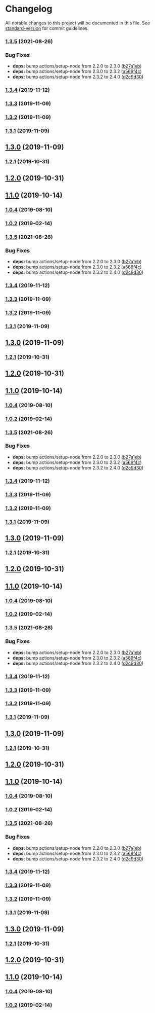 # Changelog

All notable changes to this project will be documented in this file. See [standard-version](https://github.com/conventional-changelog/standard-version) for commit guidelines.

### [1.3.5](https://github.com/justintaddei/arp-lookup/compare/v1.3.4...v1.3.5) (2021-08-26)


### Bug Fixes

* **deps:** bump actions/setup-node from 2.2.0 to 2.3.0 ([b27a1eb](https://github.com/justintaddei/arp-lookup/commit/b27a1eb307bb0601a35e2f09b387f0ece4dc81fe))
* **deps:** bump actions/setup-node from 2.3.0 to 2.3.2 ([a569f4c](https://github.com/justintaddei/arp-lookup/commit/a569f4c1e962cb2f725648d51a79083647b338dc))
* **deps:** bump actions/setup-node from 2.3.2 to 2.4.0 ([d2c9d30](https://github.com/justintaddei/arp-lookup/commit/d2c9d304f7bd605ca8876e97a3f2a52fb8dd7f10))

### [1.3.4](https://github.com/justintaddei/arp-lookup/compare/v1.3.3...v1.3.4) (2019-11-12)

### [1.3.3](https://github.com/justintaddei/arp-lookup/compare/v1.3.2...v1.3.3) (2019-11-09)

### [1.3.2](https://github.com/justintaddei/arp-lookup/compare/v1.3.1...v1.3.2) (2019-11-09)

### [1.3.1](https://github.com/justintaddei/arp-lookup/compare/v1.3.0...v1.3.1) (2019-11-09)

## [1.3.0](https://github.com/justintaddei/arp-lookup/compare/v1.2.1...v1.3.0) (2019-11-09)

### [1.2.1](https://github.com/justintaddei/arp-lookup/compare/v1.2.0...v1.2.1) (2019-10-31)

## [1.2.0](https://github.com/justintaddei/arp-lookup/compare/v1.1.0...v1.2.0) (2019-10-31)

## [1.1.0](https://github.com/justintaddei/arp-lookup/compare/v1.0.4...v1.1.0) (2019-10-14)

### [1.0.4](https://github.com/justintaddei/arp-lookup/compare/v1.0.2...v1.0.4) (2019-08-10)

### [1.0.2](https://github.com/justintaddei/arp-lookup/compare/v1.0.1...v1.0.2) (2019-02-14)

### [1.3.5](https://github.com/justintaddei/arp-lookup/compare/v1.3.4...v1.3.5) (2021-08-26)


### Bug Fixes

* **deps:** bump actions/setup-node from 2.2.0 to 2.3.0 ([b27a1eb](https://github.com/justintaddei/arp-lookup/commit/b27a1eb307bb0601a35e2f09b387f0ece4dc81fe))
* **deps:** bump actions/setup-node from 2.3.0 to 2.3.2 ([a569f4c](https://github.com/justintaddei/arp-lookup/commit/a569f4c1e962cb2f725648d51a79083647b338dc))
* **deps:** bump actions/setup-node from 2.3.2 to 2.4.0 ([d2c9d30](https://github.com/justintaddei/arp-lookup/commit/d2c9d304f7bd605ca8876e97a3f2a52fb8dd7f10))

### [1.3.4](https://github.com/justintaddei/arp-lookup/compare/v1.3.3...v1.3.4) (2019-11-12)

### [1.3.3](https://github.com/justintaddei/arp-lookup/compare/v1.3.2...v1.3.3) (2019-11-09)

### [1.3.2](https://github.com/justintaddei/arp-lookup/compare/v1.3.1...v1.3.2) (2019-11-09)

### [1.3.1](https://github.com/justintaddei/arp-lookup/compare/v1.3.0...v1.3.1) (2019-11-09)

## [1.3.0](https://github.com/justintaddei/arp-lookup/compare/v1.2.1...v1.3.0) (2019-11-09)

### [1.2.1](https://github.com/justintaddei/arp-lookup/compare/v1.2.0...v1.2.1) (2019-10-31)

## [1.2.0](https://github.com/justintaddei/arp-lookup/compare/v1.1.0...v1.2.0) (2019-10-31)

## [1.1.0](https://github.com/justintaddei/arp-lookup/compare/v1.0.4...v1.1.0) (2019-10-14)

### [1.0.4](https://github.com/justintaddei/arp-lookup/compare/v1.0.2...v1.0.4) (2019-08-10)

### [1.0.2](https://github.com/justintaddei/arp-lookup/compare/v1.0.1...v1.0.2) (2019-02-14)

### [1.3.5](https://github.com/justintaddei/arp-lookup/compare/v1.3.4...v1.3.5) (2021-08-26)


### Bug Fixes

* **deps:** bump actions/setup-node from 2.2.0 to 2.3.0 ([b27a1eb](https://github.com/justintaddei/arp-lookup/commit/b27a1eb307bb0601a35e2f09b387f0ece4dc81fe))
* **deps:** bump actions/setup-node from 2.3.0 to 2.3.2 ([a569f4c](https://github.com/justintaddei/arp-lookup/commit/a569f4c1e962cb2f725648d51a79083647b338dc))
* **deps:** bump actions/setup-node from 2.3.2 to 2.4.0 ([d2c9d30](https://github.com/justintaddei/arp-lookup/commit/d2c9d304f7bd605ca8876e97a3f2a52fb8dd7f10))

### [1.3.4](https://github.com/justintaddei/arp-lookup/compare/v1.3.3...v1.3.4) (2019-11-12)

### [1.3.3](https://github.com/justintaddei/arp-lookup/compare/v1.3.2...v1.3.3) (2019-11-09)

### [1.3.2](https://github.com/justintaddei/arp-lookup/compare/v1.3.1...v1.3.2) (2019-11-09)

### [1.3.1](https://github.com/justintaddei/arp-lookup/compare/v1.3.0...v1.3.1) (2019-11-09)

## [1.3.0](https://github.com/justintaddei/arp-lookup/compare/v1.2.1...v1.3.0) (2019-11-09)

### [1.2.1](https://github.com/justintaddei/arp-lookup/compare/v1.2.0...v1.2.1) (2019-10-31)

## [1.2.0](https://github.com/justintaddei/arp-lookup/compare/v1.1.0...v1.2.0) (2019-10-31)

## [1.1.0](https://github.com/justintaddei/arp-lookup/compare/v1.0.4...v1.1.0) (2019-10-14)

### [1.0.4](https://github.com/justintaddei/arp-lookup/compare/v1.0.2...v1.0.4) (2019-08-10)

### [1.0.2](https://github.com/justintaddei/arp-lookup/compare/v1.0.1...v1.0.2) (2019-02-14)

### [1.3.5](https://github.com/justintaddei/arp-lookup/compare/v1.3.4...v1.3.5) (2021-08-26)


### Bug Fixes

* **deps:** bump actions/setup-node from 2.2.0 to 2.3.0 ([b27a1eb](https://github.com/justintaddei/arp-lookup/commit/b27a1eb307bb0601a35e2f09b387f0ece4dc81fe))
* **deps:** bump actions/setup-node from 2.3.0 to 2.3.2 ([a569f4c](https://github.com/justintaddei/arp-lookup/commit/a569f4c1e962cb2f725648d51a79083647b338dc))
* **deps:** bump actions/setup-node from 2.3.2 to 2.4.0 ([d2c9d30](https://github.com/justintaddei/arp-lookup/commit/d2c9d304f7bd605ca8876e97a3f2a52fb8dd7f10))

### [1.3.4](https://github.com/justintaddei/arp-lookup/compare/v1.3.3...v1.3.4) (2019-11-12)

### [1.3.3](https://github.com/justintaddei/arp-lookup/compare/v1.3.2...v1.3.3) (2019-11-09)

### [1.3.2](https://github.com/justintaddei/arp-lookup/compare/v1.3.1...v1.3.2) (2019-11-09)

### [1.3.1](https://github.com/justintaddei/arp-lookup/compare/v1.3.0...v1.3.1) (2019-11-09)

## [1.3.0](https://github.com/justintaddei/arp-lookup/compare/v1.2.1...v1.3.0) (2019-11-09)

### [1.2.1](https://github.com/justintaddei/arp-lookup/compare/v1.2.0...v1.2.1) (2019-10-31)

## [1.2.0](https://github.com/justintaddei/arp-lookup/compare/v1.1.0...v1.2.0) (2019-10-31)

## [1.1.0](https://github.com/justintaddei/arp-lookup/compare/v1.0.4...v1.1.0) (2019-10-14)

### [1.0.4](https://github.com/justintaddei/arp-lookup/compare/v1.0.2...v1.0.4) (2019-08-10)

### [1.0.2](https://github.com/justintaddei/arp-lookup/compare/v1.0.1...v1.0.2) (2019-02-14)

### [1.3.5](https://github.com/justintaddei/arp-lookup/compare/v1.3.4...v1.3.5) (2021-08-26)


### Bug Fixes

* **deps:** bump actions/setup-node from 2.2.0 to 2.3.0 ([b27a1eb](https://github.com/justintaddei/arp-lookup/commit/b27a1eb307bb0601a35e2f09b387f0ece4dc81fe))
* **deps:** bump actions/setup-node from 2.3.0 to 2.3.2 ([a569f4c](https://github.com/justintaddei/arp-lookup/commit/a569f4c1e962cb2f725648d51a79083647b338dc))
* **deps:** bump actions/setup-node from 2.3.2 to 2.4.0 ([d2c9d30](https://github.com/justintaddei/arp-lookup/commit/d2c9d304f7bd605ca8876e97a3f2a52fb8dd7f10))

### [1.3.4](https://github.com/justintaddei/arp-lookup/compare/v1.3.3...v1.3.4) (2019-11-12)

### [1.3.3](https://github.com/justintaddei/arp-lookup/compare/v1.3.2...v1.3.3) (2019-11-09)

### [1.3.2](https://github.com/justintaddei/arp-lookup/compare/v1.3.1...v1.3.2) (2019-11-09)

### [1.3.1](https://github.com/justintaddei/arp-lookup/compare/v1.3.0...v1.3.1) (2019-11-09)

## [1.3.0](https://github.com/justintaddei/arp-lookup/compare/v1.2.1...v1.3.0) (2019-11-09)

### [1.2.1](https://github.com/justintaddei/arp-lookup/compare/v1.2.0...v1.2.1) (2019-10-31)

## [1.2.0](https://github.com/justintaddei/arp-lookup/compare/v1.1.0...v1.2.0) (2019-10-31)

## [1.1.0](https://github.com/justintaddei/arp-lookup/compare/v1.0.4...v1.1.0) (2019-10-14)

### [1.0.4](https://github.com/justintaddei/arp-lookup/compare/v1.0.2...v1.0.4) (2019-08-10)

### [1.0.2](https://github.com/justintaddei/arp-lookup/compare/v1.0.1...v1.0.2) (2019-02-14)
